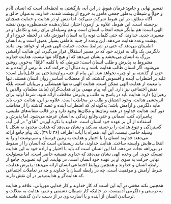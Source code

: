 تفسیر نهایی و جامع: فرمان هبوط در این آیه، بازگشتی به لحظه‌ای است که
انسان (آدم و حوا) و شیطان به‌طور جمعی مأمور به خروج از بهشت شدند. خداوند،
به‌عنوان خالق و آگاه مطلق، در این هبوط شرکت نمی‌کند، اما نقش او در هدایت و
حمایت همچنان برجسته است. این هبوط، علاوه بر آزمون اختیار، نشان‌دهنده
چندمنظوره بودن نقشه الهی است: هم بیانگر نتیجه انتخاب انسان است و هم
وسیله‌ای برای رشد و تکامل او در مسیری جدید. خداوند، که حتی کلمات توبه را
به انسان آموزش داد، در لحظه خروج او از بهشت وعده هدایت می‌دهد. این وعده
از جنبه عاطفی بسیار عمیق است و به انسان اطمینان می‌دهد که حتی در شرایط
سخت، حمایت الهی همراه او خواهد بود. مانند دلگرمی یک والد به فرزند خود که
در مسیر استقلال قرار می‌گیرد، این هدایت آرامشی بزرگ به انسان می‌بخشد و
نشان می‌دهد که او هیچ‌گاه تنها نیست. هدایت خداوند مشروط به پذیرش و طلب
انسان است؛ شرطی که با کلمه "فَإِمّا" به‌خوبی روشن می‌شود. اگر انسان طالب
هدایت باشد و به دنبال آن حرکت کند، نه ترس از آینده و نه حزن از گذشته بر
او چیره نخواهد شد. این پیام از جنبه روان‌شناختی نیز قابل‌تأمل است: غلبه بر
اضطراب آینده و افسوس گذشته، که از معضلات اساسی روان انسان هستند، تنها با
تبعیت از هدایت الهی ممکن است. هدایت الهی نه‌تنها همیشگی و بی‌پایان است،
بلکه نقش اجتماعی نیز دارد. این آیه پیام مهمی برای هدایت‌گران (مانند
معلمان، والدین یا رهبران) دارد: هدایت باید در پاسخ به طلب و پذیرش مخاطب
ارائه شود. شرط اولیه برای اثربخشی هدایت، وجود اشتیاق و طلب در مخاطب است.
علاوه بر این، هدایت خوب باید مایه دلگرمی و آرامش باشد؛ به‌گونه‌ای که
اضطراب آینده و غصه گذشته را از مخاطب دور کند. هدایت خداوند در همه زمان‌ها
و مکان‌ها وجود دارد و در قالب نشانه‌های طبیعی، پیامبران، کتب آسمانی و حتی
وقایع زندگی به انسان عرضه می‌شود. اما پذیرش و استفاده از آن بر عهده خود
انسان است. خداوند با نکره آوردن "هُدًى" در این آیه، گستردگی و تنوع هدایت
را برجسته می‌کند و نشان می‌دهد که هدایت محدود به شکل یا وسیله خاصی نیست.
این آیه، همراه با آیات اطراف (۳۶ تا ۳۹)، یک پیام جامع ارائه می‌دهد:
خداوند انسان را با اختیار و هدایت به زمین فرستاد و سرنوشت او را به
انتخاب‌هایش وابسته ساخت. هدایت خداوند، مانند ریسمانی است که انسان را از
سقوط در بی‌راهه نجات می‌دهد، اما این انسان است که باید با اختیار و اراده
خود به این هدایت تمسک جوید. این وعده الهی نشان می‌دهد که خداوند همیشه
حاضر است، اما مسئولیت نهایی حرکت به سوی او بر عهده خود انسان است. در
نهایت، این آیه تصویری جامع از رابطه انسان و خداوند و همچنین روابط
اجتماعی انسان ارائه می‌دهد: پذیرش هدایت، شرط آرامش و موفقیت است، چه در
رابطه انسان با خداوند و چه در تعاملات اجتماعی که هدایت‌گر و هدایت‌پذیر در
آن نقش دارند.

همچنین نکته مخفی در آیه این است که کار خداوند و کار خدایی مهربانی، علاقه
و هدایت به درستی و دلگرمی آدمیست. در حالیکه کار شیطان دشمنی و تنفر،
هدایت به ضلالت و ترساندن انسان از آینده و یا اسارت وی در از دست دادن
گذشته هاست.
